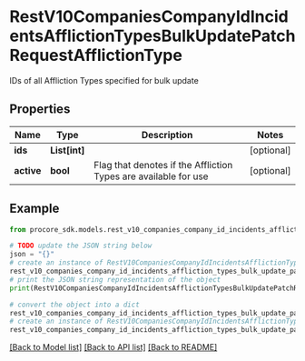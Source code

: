# RestV10CompaniesCompanyIdIncidentsAfflictionTypesBulkUpdatePatchRequestAfflictionType

IDs of all Affliction Types specified for bulk update

## Properties

Name | Type | Description | Notes
------------ | ------------- | ------------- | -------------
**ids** | **List[int]** |  | [optional] 
**active** | **bool** | Flag that denotes if the Affliction Types are available for use | [optional] 

## Example

```python
from procore_sdk.models.rest_v10_companies_company_id_incidents_affliction_types_bulk_update_patch_request_affliction_type import RestV10CompaniesCompanyIdIncidentsAfflictionTypesBulkUpdatePatchRequestAfflictionType

# TODO update the JSON string below
json = "{}"
# create an instance of RestV10CompaniesCompanyIdIncidentsAfflictionTypesBulkUpdatePatchRequestAfflictionType from a JSON string
rest_v10_companies_company_id_incidents_affliction_types_bulk_update_patch_request_affliction_type_instance = RestV10CompaniesCompanyIdIncidentsAfflictionTypesBulkUpdatePatchRequestAfflictionType.from_json(json)
# print the JSON string representation of the object
print(RestV10CompaniesCompanyIdIncidentsAfflictionTypesBulkUpdatePatchRequestAfflictionType.to_json())

# convert the object into a dict
rest_v10_companies_company_id_incidents_affliction_types_bulk_update_patch_request_affliction_type_dict = rest_v10_companies_company_id_incidents_affliction_types_bulk_update_patch_request_affliction_type_instance.to_dict()
# create an instance of RestV10CompaniesCompanyIdIncidentsAfflictionTypesBulkUpdatePatchRequestAfflictionType from a dict
rest_v10_companies_company_id_incidents_affliction_types_bulk_update_patch_request_affliction_type_from_dict = RestV10CompaniesCompanyIdIncidentsAfflictionTypesBulkUpdatePatchRequestAfflictionType.from_dict(rest_v10_companies_company_id_incidents_affliction_types_bulk_update_patch_request_affliction_type_dict)
```
[[Back to Model list]](../README.md#documentation-for-models) [[Back to API list]](../README.md#documentation-for-api-endpoints) [[Back to README]](../README.md)


